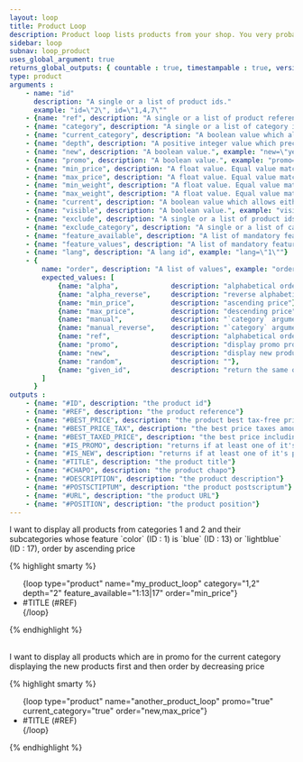 ```yaml
---
layout: loop
title: Product Loop
description: Product loop lists products from your shop. You very probably will have to use the <a href="/documentation/loop/product_sale_elements.html">product sale elements loop</a> inside your product loop.
sidebar: loop
subnav: loop_product
uses_global_argument: true
returns_global_outputs: { countable : true, timestampable : true, versionable : true }
type: product
arguments :
    - name: "id"
      description: "A single or a list of product ids."
      example: "id=\"2\", id=\"1,4,7\""
    - {name: "ref", description: "A single or a list of product references.", example: "ref=\"ref0\", id=\"ref1,ref6\""}
    - {name: "category", description: "A single or a list of category ids.", example: "category=\"2\", category=\"1,4,7\""}
    - {name: "current_category", description: "A boolean value which allows either to exclude current category products from results either to match only current category products. If a product is in multiple categories whose one is current it will not be excluded if current_category=\"false\" but will be included if current_category=\"yes\"", example: "current_category=\"yes\""}
    - {name: "depth", description: "A positive integer value which precise how many subcategory levels will be browse. Will not be consider if category parameter is not set.", example: "depth=\"2\"", default: "1"}
    - {name: "new", description: "A boolean value.", example: "new=\"yes\""}
    - {name: "promo", description: "A boolean value.", example: "promo=\"yes\""}
    - {name: "min_price", description: "A float value. Equal value matches.", example: "min_price=\"12.3\""}
    - {name: "max_price", description: "A float value. Equal value matches.", example: "max_price=\"32.1\""}
    - {name: "min_weight", description: "A float value. Equal value matches.", example: "min_weight=\"32.1\""}
    - {name: "max_weight", description: "A float value. Equal value matches.", example: "max_weight=\"32.1\""}
    - {name: "current", description: "A boolean value which allows either to exclude current product from results either to match only this product", example: "current=\"yes\""}
    - {name: "visible", description: "A boolean value.", example: "visible=\"no\"", default: "yes"}
    - {name: "exclude", description: "A single or a list of product ids.", example: "exclude=\"2\", exclude=\"1,4,7\""}
    - {name: "exclude_category", description: "A single or a list of category ids. If a product is in multiple categories which are not all excluded it will not be excluded.", example: "exclude_category=\"2\", exclude_category=\"1,4,7\""}
    - {name: "feature_available", description: "A list of mandatory features and the feature_available expected for these.", example: "feature_available=\"1: (1 | 2) , 2:*, 3: 10 | (11&12)\" : feature 1 must have feature_available 1 or 2 AND feature 2 must be set to any feature_available AND feature 3 must have feature_available 10 or both feature_available 11 and 12"}
    - {name: "feature_values", description: "A list of mandatory features and the string value expected for these.", example: "feature_available=\"1: (foo | bar) , 2:*, 3: foobar\" : feature 1 must have feature value \"foo\" or \"bar\" AND feature 2 must be set to any feature_available AND feature 3 must have feature value \"foobar\""}
    - {name: "lang", description: "A lang id", example: "lang=\"1\""}
    - {
        name: "order", description: "A list of values", example: "order=\"category,min_price\"", default: "alpha",
        expected_values: [
            {name: "alpha",             description: "alphabetical order on title"},
            {name: "alpha_reverse",     description: "reverse alphabetical order on title"},
            {name: "min_price",         description: "ascending price"},
            {name: "max_price",         description: "descending price"},
            {name: "manual",            description: "`category` argument must be set"},
            {name: "manual_reverse",    description: "`category` argument must be set"},
            {name: "ref",               description: "alphabetical order on reference"},
            {name: "promo",             description: "display promo products first or last"},
            {name: "new",               description: "display new products first or last"},
            {name: "random",            description: ""},
            {name: "given_id",          description: "return the same order received in `id` argument which therefore must be set"}
        ]
      }
outputs :
    - {name: "#ID", description: "the product id"}
    - {name: "#REF", description: "the product reference"}
    - {name: "#BEST_PRICE", description: "the product best tax-free price for the received arguments, depending on the attributes and promo status."}
    - {name: "#BEST_PRICE_TAX", description: "the best price taxes amount"}
    - {name: "#BEST_TAXED_PRICE", description: "the best price including taxes"}
    - {name: "#IS_PROMO", description: "returns if at least one of it's product sale element is in promo"}
    - {name: "#IS_NEW", description: "returns if at least one of it's product sale element is new"}
    - {name: "#TITLE", description: "the product title"}
    - {name: "#CHAPO", description: "the product chapo"}
    - {name: "#DESCRIPTION", description: "the product description"}
    - {name: "#POSTSCTIPTUM", description: "the product postscriptum"}
    - {name: "#URL", description: "the product URL"}
    - {name: "#POSITION", description: "the product position"}
---
```


<div class="description large-12">
    I want to display all products from categories 1 and 2 and their subcategories whose feature `color` (ID : 1) is `blue` (ID : 13) or `lightblue` (ID : 17), order by ascending price
</div>


<div class="code large-12">

{% highlight smarty %}

<ul>
{loop type="product" name="my_product_loop" category="1,2" depth="2" feature_available="1:13|17" order="min_price"}
    <li>#TITLE (#REF)</li>
{/loop}
</ul>

{% endhighlight %}

</div>&nbsp;

<div class="description large-12">
    I want to display all products which are in promo for the current category displaying the new products first and then order by decreasing price
</div>

<div class="code large-12">

{% highlight smarty %}

<ul>
{loop type="product" name="another_product_loop" promo="true" current_category="true" order="new,max_price"}
    <li>#TITLE (#REF)</li>
{/loop}
</ul>

{% endhighlight %}

</div>&nbsp;
